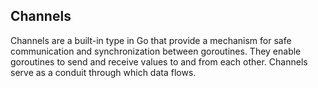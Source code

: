 ## Channels

Channels are a built-in type in Go that provide a mechanism for safe communication and synchronization between goroutines. They enable goroutines to send and receive values to and from each other. Channels serve as a conduit through which data flows.